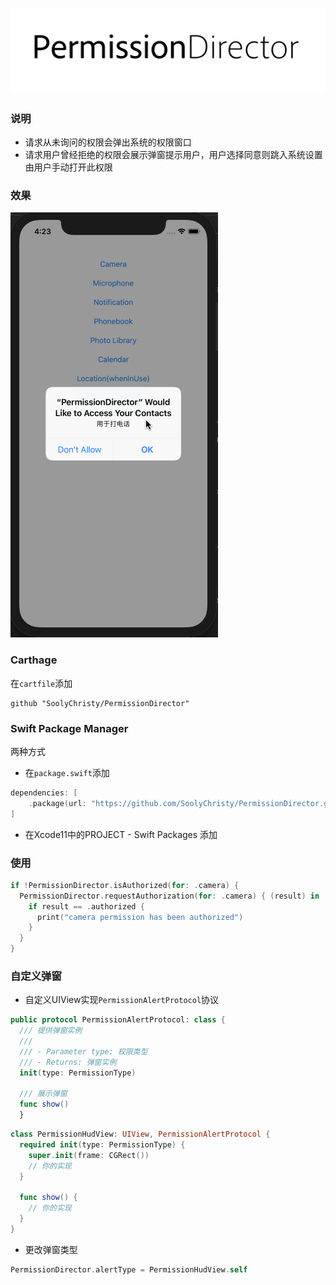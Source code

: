 ![](https://raw.githubusercontent.com/SoolyChristy/PermissionDirector/master/logo.jpg)
### 说明
- 请求从未询问的权限会弹出系统的权限窗口
- 请求用户曾经拒绝的权限会展示弹窗提示用户，用户选择同意则跳入系统设置由用户手动打开此权限
### 效果
![](https://raw.githubusercontent.com/SoolyChristy/PermissionDirector/master/shortcut.gif)

### Carthage
在```cartfile```添加
```
github "SoolyChristy/PermissionDirector"
```
### Swift Package Manager
两种方式
- 在```package.swift```添加
```swift
dependencies: [
    .package(url: "https://github.com/SoolyChristy/PermissionDirector.git", from: "0.0.4")
]
```
- 在Xcode11中的PROJECT - Swift Packages 添加

### 使用
  ```swift
  if !PermissionDirector.isAuthorized(for: .camera) {
    PermissionDirector.requestAuthorization(for: .camera) { (result) in
      if result == .authorized {
        print("camera permission has been authorized")
      }
    }
  }
  ```
  ### 自定义弹窗
  - 自定义UIView实现`PermissionAlertProtocol`协议
  ```swift
  public protocol PermissionAlertProtocol: class {
    /// 提供弹窗实例
    ///
    /// - Parameter type: 权限类型
    /// - Returns: 弹窗实例
    init(type: PermissionType)

    /// 展示弹窗
    func show()
    }
  ```
  ```swift
  class PermissionHudView: UIView, PermissionAlertProtocol {
    required init(type: PermissionType) {
      super.init(frame: CGRect())
      // 你的实现
    }

    func show() {
      // 你的实现
    }
  }
  ```
  - 更改弹窗类型
```swift
PermissionDirector.alertType = PermissionHudView.self
```
